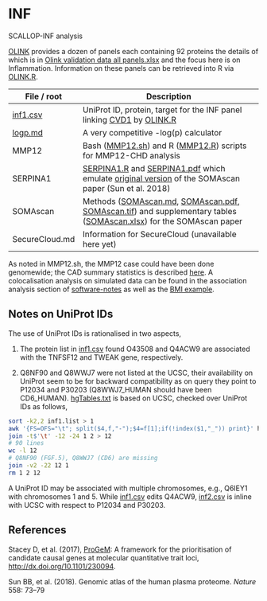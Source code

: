 # INF
SCALLOP-INF analysis

[OLINK](https://www.olink.com/products/) provides a dozen of panels each containing 92 proteins the details of which is in [Olink validation data all panels.xlsx](doc/Olink%20validation%20data%20all%20panels.xlsx) and the focus here is on Inflammation. Information on these panels can be retrieved into R via [OLINK.R](doc/OLINK.R).

File / root  | Description
---------|---------------------------------------------------------------------------------------------------------------------
[inf1.csv](doc/inf1.csv) | UniProt ID, protein, target for the INF panel linking [CVD1](doc/cvd1.txt) by [OLINK.R](doc/OLINK.R)
[logp.md](doc/logp.md) | A very competitive -log(p) calculator
MMP12 | Bash ([MMP12.sh](doc/MMP12.sh)) and R ([MMP12.R](doc/MMP12.R)) scripts for MMP12-CHD analysis
SERPINA1 | [SERPINA1.R](doc/SERPINA1.R) and [SERPINA1.pdf](doc/SERPINA1.pdf) which emulate [original version](doc/fig2.R) of the SOMAscan paper (Sun et al. 2018)
SOMAscan | Methods ([SOMAscan.md](doc/SOMAscan.md), [SOMAscan.pdf](doc/SOMAscan.pdf), [SOMAscan.tif](doc/SOMAscan.tif)) and supplementary tables ([SOMAscan.xlsx](doc/SOMAscan.xlsx)) for the SOMAscan paper
SecureCloud.md | Information for SecureCloud (unavailable here yet)

As noted in MMP12.sh, the MMP12 case could have been done genomewide; the CAD summary statistics is described 
[here](https://github.com/jinghuazhao/Omics-analysis/tree/master/CAD). A colocalisation analysis on simulated 
data can be found in the association analysis section of [software-notes](https://github.com/jinghuazhao/software-notes) as 
well as the [BMI example](https://github.com/jinghuazhao/Omics-analysis/tree/master/BMI).

## Notes on UniProt IDs

The use of UniProt IDs is rationalised in two aspects,

1. The protein list in [inf1.csv](doc/inf1.csv) found O43508 and Q4ACW9 are associated with the TNFSF12 and TWEAK gene, respectively.

2. Q8NF90 and Q8WWJ7 were not listed at the UCSC, their availability on UniProt seem to be for backward compatibility as on query they 
point to P12034 and P30203 (Q8WWJ7_HUMAN should have been CD6_HUMAN). [hgTables.txt](doc/hgTables.txt) is based on UCSC, checked over
UniProt IDs as follows,
```bash
sort -k2,2 inf1.list > 1
awk '{FS=OFS="\t"; split($4,f,"-");$4=f[1];if(!index($1,"_")) print}' hgTables.txt | sort -k4,4 > 2
join -t$'\t' -12 -24 1 2 > 12
# 90 lines
wc -l 12
# Q8NF90 (FGF.5), Q8WWJ7 (CD6) are missing
join -v2 -22 12 1
rm 1 2 12
```
A UniProt ID may be associated with multiple chromosomes, e.g., Q6IEY1 with chromosomes 1 and 5. While [inf1.csv](doc/inf1.csv) 
edits Q4ACW9, [inf2.csv](doc/inf2.csv) is inline with UCSC with respect to P12034 and P30203.

## References

Stacey D, et al. (2017), [ProGeM](https://github.com/ds763/ProGeM): A framework for the prioritisation of candidate causal genes at molecular 
quantitative trait loci, http://dx.doi.org/10.1101/230094.

Sun BB, et al. (2018). Genomic atlas of the human plasma proteome. *Nature* 558: 73–79

